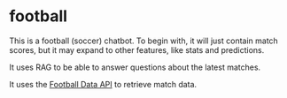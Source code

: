# football

This is a football (soccer) chatbot. To begin with, it will just contain match scores, but it may expand to other features, like stats and predictions.

It uses RAG to be able to answer questions about the latest matches.

It uses the [Football Data API](https://www.football-data.org/) to retrieve match data.